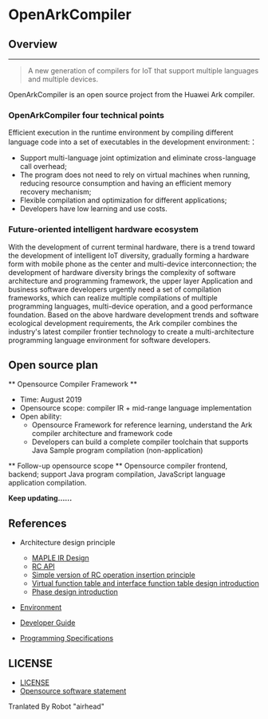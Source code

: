 # OpenArkCompiler

## Overview
-----------------
> A new generation of compilers for IoT that support multiple languages and multiple devices.

OpenArkCompiler is an open source project from the Huawei Ark compiler.

### OpenArkCompiler four technical points ###

Efficient execution in the runtime environment by compiling different language code into a set of executables in the development environment:：
- Support multi-language joint optimization and eliminate cross-language call overhead;
- The program does not need to rely on virtual machines when running, reducing resource consumption and having an efficient memory recovery mechanism;
- Flexible compilation and optimization for different applications;
- Developers have low learning and use costs.

### Future-oriented intelligent hardware ecosystem ###

With the development of current terminal hardware, there is a trend toward the development of intelligent IoT diversity, gradually forming a hardware form with mobile phone as the center and multi-device interconnection; the development of hardware diversity brings the complexity of software architecture and programming framework, the upper layer Application and business software developers urgently need a set of compilation frameworks, which can realize multiple compilations of multiple programming languages, multi-device operation, and a good performance foundation. Based on the above hardware development trends and software ecological development requirements, the Ark compiler combines the industry's latest compiler frontier technology to create a multi-architecture programming language environment for software developers.

## Open source plan ##
** Opensource Compiler Framework **
- Time: August 2019
- Opensource scope: compiler IR + mid-range language implementation
- Open ability:
   - Opensource Framework for reference learning, understand the Ark compiler architecture and framework code
   - Developers can build a complete compiler toolchain that supports Java Sample program compilation (non-application)

** Follow-up opensource scope **
Opensource compiler frontend, backend; support Java program compilation, JavaScript language application compilation.

**Keep updating......**

## References

- Architecture design principle
   - [MAPLE IR Design](doc/MapleIRDesign.md)
   - [RC API](doc/RC_API.md)
   - [Simple version of RC operation insertion principle](doc/Naive_RC_Principle.md)
   - [Virtual function table and interface function table design introduction](doc/Vtable&Itable.md)
   - [Phase design introduction](doc/Phase_Design.md)

- [Environment](doc/Development_Preparation.md)

- [Developer Guide](doc/Developer_Guide.md)

- [Programming Specifications](doc/Programming_Specifications.md)

## LICENSE
- [LICENSE](license/LICENSE)
- [Opensource software statement](license/Third_Party_Open_Source_Software_Notice.md)

Tranlated By Robot "airhead"

